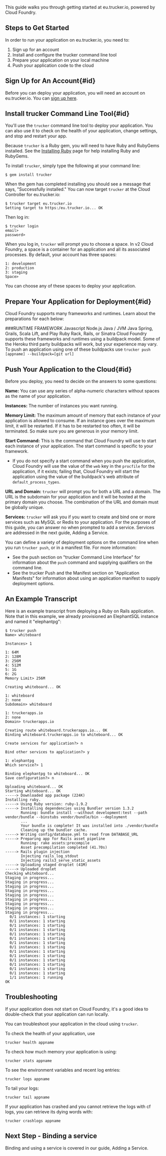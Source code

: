 This guide walks you through getting started at eu.trucker.io, powered by Cloud Foundry.

## Steps to Get Started
In order to run your application on eu.trucker.io, you need to:

1. Sign up for an account
1. Install and configure the trucker command line tool
1. Prepare your application on your local machine
1. Push your application code to the cloud

## Sign Up for An Account{#id}
Before you can deploy your application, you will need an account on eu.trucker.io.
You can [sign up here](http://trucker.io).

## Install trucker Command Line Tool{#id}
You'll use the `trucker` command line tool to deploy your application. You can also use it to check on the health of your application, change settings, and stop and restart your app.

Because `trucker` is a Ruby gem, you will need to have Ruby and RubyGems installed. See the [Installing Ruby](installing-ruby) page for help installing Ruby and RubyGems.

To install `trucker`, simply type the following at your command line:
```
$ gem install trucker
```

When the gem has completed installing you should see a message that says, "Successfully installed." You can now target `trucker` at the Cloud Controller for eu.trucker.io:

```
$ trucker target eu.trucker.io
Setting target to https:/eu.trucker.io... OK
```

Then log in:
```
$ trucker login
email>
password>
```

When you log in, `trucker` will prompt you to choose a space. In v2 Cloud Foundry, a space is a container for an application and all its associated processes. By default, your account has three spaces:
```
1: development
2: production
3: staging
Space>
```
You can choose any of these spaces to deploy your application.

## Prepare Your Application for Deployment{#id}
Cloud Foundry supports many frameworks and runtimes. Learn about the preparations for each below:

###RUNTIME  FRAMEWORK
Javascript  Node.js
Java / JVM  Java Spring, Grails, Scala Lift, and Play
Ruby  Rack, Rails, or Sinatra
Cloud Foundry supports these frameworks and runtimes using a buildpack model. Some of the Heroku third party buildpacks will work, but your experience may vary. To push an application using one of these buildpacks use `trucker push [appname] --buildpack=[git url]`

## Push Your Application to the Cloud{#id}
Before you deploy, you need to decide on the answers to some questions:

**Name:** You can use any series of alpha-numeric characters without spaces as the name of your application.

**Instances:** The number of instances you want running.

**Memory Limit:** The maximum amount of memory that each instance of your application is allowed to consume. If an instance goes over the maximum limit, it will be restarted. If it has to be restarted too often, it will be terminated. So make sure you are generous in your memory limit.

**Start Command:** This is the command that Cloud Foundry will use to start each instance of your application. The start command is specific to your framework.
* If you do not specify a start command when you push the application, Cloud Foundry will use the value of the `web` key in the `procfile` for the application, if it exists; failing that, Cloud Foundry will start the application using the value of the buildpack's web attribute of `default_process_types`.

**URL and Domain:** `trucker` will prompt you for both a URL and a domain. The URL is the subdomain for your application and it will be hosted at the primary domain you choose. The combination of the URL and domain must be globally unique.

**Services:** `trucker` will ask you if you want to create and bind one or more services such as MySQL or Redis to your application. For the purposes of this guide, you can answer no when prompted to add a service. Services are addressed in the next guide, Adding a Service.

You can define a variety of deployment options on the command line when you run `trucker push`, or in a manifest file. For more information:

* See the push section on "trucker Command Line Interface" for information about the `push` command and supplying qualifiers on the command line.
* See the trucker Push and the Manifest section on "Application Manifests" for information about using an application manifest to supply deployment options.

## An Example Transcript
Here is an example transcript from deploying a Ruby on Rails application. Note that in this example, we already provisioned an ElephantSQL instance and named it "elephantpg":

```
$ trucker push
Name> whiteboard

Instances> 1

1: 64M
2: 128M
3: 256M
4: 512M
5: 1G
6: 2G
Memory Limit> 256M

Creating whiteboard... OK

1: whiteboard
2: none
Subdomain> whiteboard

1: truckerapps.io
2: none
Domain> truckerapps.io

Creating route whiteboard.truckerapps.io... OK
Binding whiteboard.truckerapps.io to whiteboard... OK

Create services for application?> n

Bind other services to application?> y

1: elephantpg
Which service?> 1

Binding elephantpg to whiteboard... OK
Save configuration?> n

Uploading whiteboard... OK
Starting whiteboard... OK
-----> Downloaded app package (224K)
Installing ruby.
-----> Using Ruby version: ruby-1.9.2
-----> Installing dependencies using Bundler version 1.3.2
       Running: bundle install --without development:test --path vendor/bundle --binstubs vendor/bundle/bin --deployment
       ...
       Your bundle is complete! It was installed into ./vendor/bundle
       Cleaning up the bundler cache.
-----> Writing config/database.yml to read from DATABASE_URL
-----> Preparing app for Rails asset pipeline
       Running: rake assets:precompile
       Asset precompilation completed (41.70s)
-----> Rails plugin injection
       Injecting rails_log_stdout
       Injecting rails3_serve_static_assets
-----> Uploading staged droplet (41M)
-----> Uploaded droplet
Checking whiteboard...
Staging in progress...
Staging in progress...
Staging in progress...
Staging in progress...
Staging in progress...
Staging in progress...
Staging in progress...
Staging in progress...
Staging in progress...
  0/1 instances: 1 starting
  0/1 instances: 1 starting
  0/1 instances: 1 starting
  0/1 instances: 1 starting
  0/1 instances: 1 starting
  0/1 instances: 1 starting
  0/1 instances: 1 starting
  0/1 instances: 1 starting
  0/1 instances: 1 starting
  0/1 instances: 1 starting
  0/1 instances: 1 starting
  0/1 instances: 1 starting
  0/1 instances: 1 starting
  0/1 instances: 1 starting
  1/1 instances: 1 running
OK
```

## Troubleshooting
If your application does not start on Cloud Foundry, it's a good idea to double-check that your application can run locally.

You can troubleshoot your application in the cloud using `trucker`.

To check the health of your application, use

```
trucker health appname
```

To check how much memory your application is using:

```
trucker stats appname
```

To see the environment variables and recent log entries:

```
trucker logs appname
```

To tail your logs:

```
trucker tail appname
```

If your application has crashed and you cannot retrieve the logs with cf logs, you can retrieve its dying words with:

```
trucker crashlogs appname
```

## Next Step - Binding a service
Binding and using a service is covered in our guide, Adding a Service.